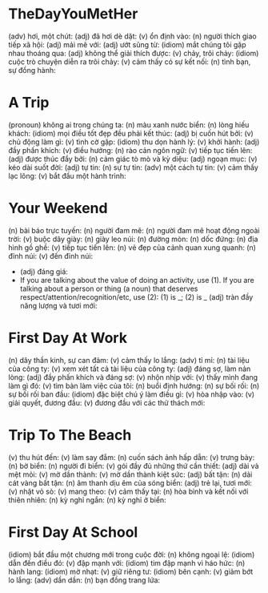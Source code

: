 # TheDayYouMetHer 
(adv) hơi, một chút: 
(adj) đã hơi dè dặt: 
(v) ổn định vào: 
(n) người thích giao tiếp xã hội: 
(adj) mải mê với: 
(adj) ướt sũng từ: 
(idiom) mắt chúng tôi gặp nhau thoáng qua: 
(adj) không thể giải thích được: 
(v) chảy, trôi chảy: 
(idiom) cuộc trò chuyện diễn ra trôi chảy: 
(v) cảm thấy có sự kết nối: 
(n) tình bạn, sự đồng hành:

# A Trip 
(pronoun) không ai trong chúng ta: 
(n) màu xanh nước biển: 
(n) lòng hiếu khách: 
(idiom) mọi điều tốt đẹp đều phải kết thúc: 
(adj) bị cuốn hút bởi: 
(v) chủ động làm gì: 
(v) tình cờ gặp: 
(idiom) thu dọn hành lý: 
(v) khởi hành: 
(adj) đầy phấn khích: 
(v) điều hướng: 
(n) rào cản ngôn ngữ: 
(v) tiếp tục tiến lên: 
(adj) được thúc đẩy bởi: 
(n) cảm giác tò mò và kỳ diệu: 
(adj) ngoạn mục: 
(v) kéo dài suốt đời: 
(adj) tự tin: 
(n) sự tự tin: 
(adv) một cách tự tin: 
(v) cảm thấy lạc lõng: 
(v) bắt đầu một hành trình: 

# Your Weekend
(n) bài báo trực tuyến: 
(n) người đam mê: 
(n) người đam mê hoạt động ngoài trời: 
(v) buộc dây giày: 
(n) giày leo núi: 
(n) đường mòn: 
(n) dốc đứng: 
(n) địa hình gồ ghề: 
(v) tiếp tục tiến lên: 
(n) vẻ đẹp của cảnh quan xung quanh: 
(n) đỉnh núi: 
(v) đến đỉnh núi: 
* (adj) đáng giá: 
* If you are talking about the value of doing an activity, use (1). If you are talking about a person or thing (a noun) that deserves respect/attention/recognition/etc, use (2): (1) is _; (2) is _
(adj) tràn đầy năng lượng và tươi mới:

# First Day At Work
(n) dây thần kinh, sự can đảm: 
(v) cảm thấy lo lắng: 
(adv) tỉ mỉ: 
(n) tài liệu của công ty: 
(v) xem xét tất cả tài liệu của công ty: 
(adj) đáng sợ, làm nản lòng: 
(adj) đầy phấn khích và đáng sợ: 
(v) nhộn nhịp với: 
(v) thấy mình đang làm gì đó: 
(v) tìm bàn làm việc của tôi: 
(n) buổi định hướng: 
(n) sự bối rối: 
(n) sự bối rối ban đầu: 
(idiom) đặc biệt chú ý làm điều gì: 
(v) hòa nhập vào: 
(v) giải quyết, đương đầu: 
(v) đương đầu với các thử thách mới: 

# Trip To The Beach
(v) thu hút đến: 
(v) làm say đắm: 
(n) cuốn sách ảnh hấp dẫn: 
(v) trưng bày: 
(n) bờ biển: 
(n) người đi biển: 
(v) gói đầy đủ những thứ cần thiết: 
(adj) dài và mệt mỏi: 
(v) mờ dần thành: 
(v) mờ dần thành kiệt sức: 
(adj) bất tận: 
(n) dải cát vàng bất tận: 
(n) âm thanh dịu êm của sóng biển: 
(adj) trẻ lại, tươi mới: 
(v) nhặt vỏ sò: 
(v) mang theo: 
(v) cảm thấy tại: 
(n) hòa bình và kết nối với thiên nhiên: 
(n) kỳ nghỉ ngắn: 
(n) kỳ nghỉ ở biển: 

# First Day At School
(idiom) bắt đầu một chương mới trong cuộc đời: 
(n) không ngoại lệ: 
(idiom) dẫn đến điều đó: 
(v) đập mạnh với: 
(idiom) tim đập mạnh vì háo hức: 
(n) hành lang: 
(idiom) mờ nhạt: 
(v) giữ riêng tư: 
(idiom) bên cạnh: 
(v) giảm bớt lo lắng: 
(adv) dần dần: 
(n) bạn đồng trang lứa: 